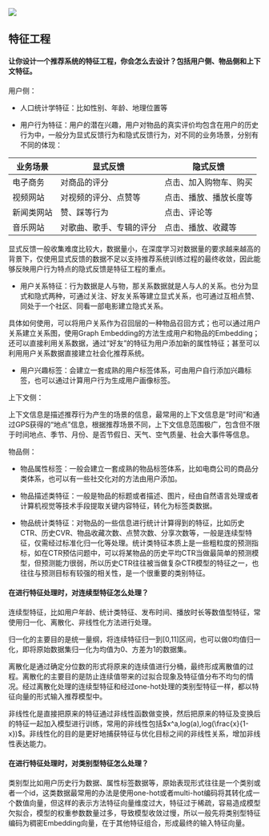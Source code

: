 ![](https://tva1.sinaimg.cn/large/008eGmZEly1gnsolgkme0j31c40qq75n.jpg)

## 特征工程

#### 让你设计一个推荐系统的特征工程，你会怎么去设计？包括用户侧、物品侧和上下文特征。

用户侧：

- 人口统计学特征：比如性别、年龄、地理位置等

- 用户行为特征：用户的潜在兴趣，用户对物品的真实评价均包含在用户的历史行为中，一般分为显式反馈行为和隐式反馈行为，对不同的业务场景，分别有不同的体现：


| 业务场景 | 显式反馈 | 隐式反馈 |
| --- | --- | --- |
| 电子商务 | 对商品的评分 | 点击、加入购物车、购买 |
|视频网站|对视频的评分、点赞等|点击、播放、播放长度等|
|新闻类网站|赞、踩等行为|点击、评论等|
|音乐网站|对歌曲、歌手、专辑的评分|点击、播放、收藏等|

显式反馈一般收集难度比较大，数据量小，在深度学习对数据量的要求越来越高的背景下，仅使用显式反馈的数据不足以支持推荐系统训练过程的最终收敛，因此能够反映用户行为特点的隐式反馈是特征工程的重点。

- 用户关系特征：行为数据是人与物，那关系数据就是人与人的关系。也分为显式和隐式两种，可通过关注、好友关系等建立显式关系，也可通过互相点赞、同处于一个社区、同看一部电影建立隐式关系。

具体如何使用，可以将用户关系作为召回层的一种物品召回方式；也可以通过用户关系建立关系图，使用Graph Embedding的方法生成用户和物品的Embedding；还可以直接利用关系数据，通过“好友”的特征为用户添加新的属性特征；甚至可以利用用户关系数据直接建立社会化推荐系统。

- 用户兴趣标签：会建立一套成熟的用户标签体系，可由用户自行添加兴趣标签，也可以通过计算用户行为生成用户画像标签。

上下文侧：

上下文信息是描述推荐行为产生的场景的信息，最常用的上下文信息是“时间”和通过GPS获得的“地点”信息，根据推荐场景不同，上下文信息范围极广，包含但不限于时间地点、季节、月份、是否节假日、天气、空气质量、社会大事件等信息。

物品侧：

- 物品属性标签：一般会建立一套成熟的物品标签体系，比如电商公司的商品分类体系，也可以有一些社交化对的方法由用户添加。

- 物品描述类特征：一般是物品的标题或者描述、图片，经由自然语言处理或者计算机视觉等技术手段提取关键内容特征，转化为标签类数据。

- 物品统计类特征：对物品的一些信息进行统计计算得到的特征，比如历史CTR、历史CVR、物品收藏次数、点赞次数、分享次数等，一般是连续型特征，仅需经过标准化归一化等处理。统计类特征本质上是一些粗粒度的预测指标，如在CTR预估问题中，可以将某物品的历史平均CTR当做最简单的预测模型，但预测能力很弱，所以历史CTR往往被当做复杂CTR模型的特征之一，也往往与预测目标有较强的相关性，是一个很重要的类别特征。

#### 在进行特征处理时，对连续型特征怎么处理？

连续型特征，比如用户年龄、统计类特征、发布时间、播放时长等数值型特征，常使用归一化、离散化、非线性化方法进行处理。

归一化的主要目的是统一量纲，将连续特征归一到[0,11]区间，也可以做0均值归一化，即将原始数据集归一化为均值为0、方差为1的数据集。

离散化是通过确定分位数的形式将原来的连续值进行分桶，最终形成离散值的过程。离散化的主要目的是防止连续值带来的过拟合现象及特征值分布不均匀的情况。经过离散化处理的连续型特征和经过one-hot处理的类别型特征一样，都以特征向量的形式输入推荐模型中。

非线性化是直接把原来的特征通过非线性函数做变换，然后把原来的特征及变换后的特征一起加入模型进行训练，常用的非线性包括$x^a,log(a),log(\frac{x}{1-x})$。非线性化的目的是更好地捕获特征与优化目标之间的非线性关系，增加非线性表达能力。

#### 在进行特征处理时，对类别型特征怎么处理？

类别型比如用户历史行为数据、属性标签数据等，原始表现形式往往是一个类别或者一个id，这类数据最常用的办法是使用one-hot或者multi-hot编码将其转化成一个数值向量，但这样的表示方法特征向量维度过大，特征过于稀疏，容易造成模型欠拟合，模型的权重参数数量过多，导致模型收敛过慢，所以一般先将类别型特征编码为稠密Embedding向量，在于其他特征组合，形成最终的输入特征向量。

